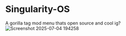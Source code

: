 # Singularity-OS
A gorilla tag mod menu thats open source and cool ig?
![Screenshot 2025-07-04 194258](https://github.com/user-attachments/assets/81a580a0-0356-4ddc-945b-f75f697e8c8e)
